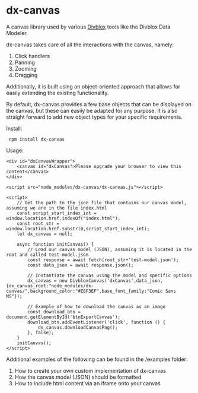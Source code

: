 # dx-canvas

A canvas library used by various [Divblox](https://divblox.com) tools like the Divblox Data Modeler.

dx-canvas takes care of all the interactions with the canvas, namely:

1. Click handlers
2. Panning
3. Zooming
4. Dragging

Additionally, it is built using an object-oriented approach that allows for
easily extending the existing functionality.

By default, dx-canvas provides a few base objects that can be displayed on
the canvas, but these can easily be adapted for any purpose. It is also
straight forward to add new object types for your specific requirements.

Install:

```
 npm install dx-canvas
```

Usage:

```
<div id="dxCanvasWrapper">
    <canvas id="dxCanvas">Please upgrade your browser to view this content</canvas>
</div>

<script src="node_modules/dx-canvas/dx-canvas.js"></script>

<script>
    // Get the path to the json file that contains our canvas model, assuming we are in the file index.html
    const script_start_index_int = window.location.href.indexOf("index.html");
    const root_str = window.location.href.substr(0,script_start_index_int);
    let dx_canvas = null;

    async function initCanvas() {
        // Load our canvas model (JSON), assuming it is located in the root and called test-model.json
        const response = await fetch(root_str+'test-model.json');
        const data_json = await response.json();

        // Instantiate the canvas using the model and specific options
        dx_canvas = new DivbloxCanvas('dxCanvas',data_json,{dx_canvas_root:"node_modules/dx-canvas/",background_color:"#E8F3EF",base_font_family:"Comic Sans MS"});

        // Example of how to download the canvas as an image
        const download_btn = document.getElementById('btnExportCanvas');
        download_btn.addEventListener('click', function () {
            dx_canvas.downloadCanvasPng();
        }, false);
    }
    initCanvas();
</script>
```

Additional examples of the following can be found in the /examples folder:

1. How to create your own custom implementation of dx-canvas
2. How the canvas model (JSON) should be formatted
3. How to include html content via an iframe onto your canvas
